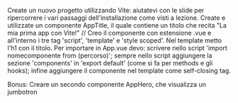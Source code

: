 Create un nuovo progetto utilizzando Vite: aiutatevi con le slide per ripercorrere i vari passaggi dell'installazione come visti a lezione.
Create e utilizzate un componente AppTitle, il quale contiene un titolo che recita "La mia prima app con Vite!"
// Creo il componente con estensione .vue e all'interno i tre tag 'script', 'template' e 'style scoped'. Nel template metto l'h1 con il titolo.
Per importare in App.vue devo: scrivere nello script 'import nomecomponente from (percorso)'; sempre nello script aggiungere la sezione 'components' in 'export default' (come si fa per methods e gli hooks); infine aggiungere il componente nel template come self-closing tag.

Bonus:
Creare un secondo componente AppHero, che visualizza un jumbotron
